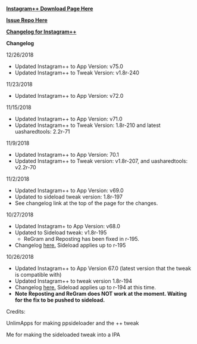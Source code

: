 
**[Instagram++ Download Page Here](https://github.com/JMccormick264/InstagramPP/releases)**

**[Issue Repo Here](https://github.com/eni9889/IG-PP-Issues)**

**[Changelog for Instagram++](https://beta.unlimapps.com/changes/com.unlimapps.gramplus)**

**Changelog**

12/26/2018

 - Updated Instagram++ to App Version: v75.0
 - Updated Instagram++ to Tweak Version: v1.8r-240

11/23/2018

 - Updated Instagram++ to App Version: v72.0

11/15/2018

 - Updated Instagram++ to App Version: v71.0
 - Updated Instagram++ to Tweak Version: 1.8r-210 and latest uasharedtools: 2.2r-71

11/9/2018

 - Updated Instagram++ to App Version: 70.1
 - Updated Instagram++ to Tweak version: v1.8r-207, and uasharedtools: v2.2r-70

11/2/2018

 - Updated Instagram++ to App Version: v69.0
 - Updated to sideload tweak version: 1.8r-197
 - See changelog link at the top of the page for the changes.

10/27/2018

 - Updated Instagram+ to App Version: v68.0
 - Updated to Sideload tweak: v1.8r-195
    - ReGram and Reposting has been fixed in r-195.
 - Changelog [here.](https://beta.unlimapps.com/changes/com.unlimapps.gramplus) Sideload applies up to r-195

10/26/2018

 - Updated Instagram++ to App Version 67.0 (latest version that the tweak is compatible with)
 - Updated Instagram++ to tweak version 1.8r-194
 - Changelog [here.](https://beta.unlimapps.com/changes/com.unlimapps.gramplus) Sideload applies up to r-194 at this time.
 - **Note Reposting and ReGram does NOT work at the moment. Waiting for the fix to be pushed to sideload.**

Credits:

UnlimApps for making ppsideloader and the ++ tweak

Me for making the sideloaded tweak into a IPA
